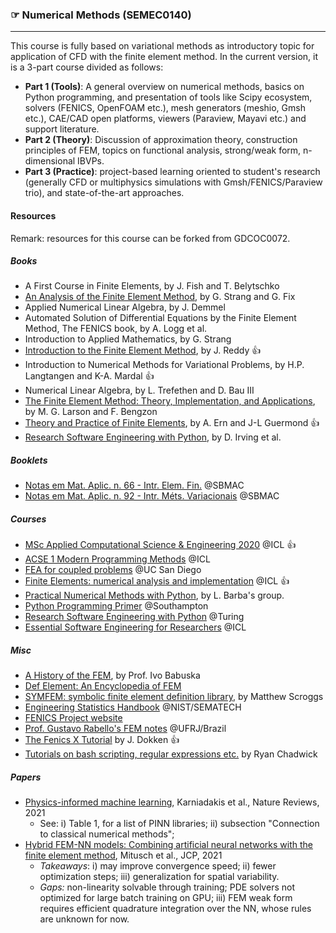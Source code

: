### <span style="color:rgb(0,0,0);">&#9758;</span> Numerical Methods (SEMEC0140)
---

This course is fully based on variational methods as introductory topic for application of CFD with the finite element method. In the current version, it is a 3-part course divided as follows:

- **Part 1 (Tools)**: A general overview on numerical methods, basics on Python programming, and presentation of tools like Scipy ecosystem, solvers (FENICS, OpenFOAM etc.), mesh generators (meshio, Gmsh etc.), CAE/CAD open platforms, viewers (Paraview, Mayavi etc.) and support literature.
- **Part 2 (Theory)**: Discussion of approximation theory, construction principles of FEM, topics on functional analysis, strong/weak form, n-dimensional IBVPs.
- **Part 3 (Practice)**: project-based learning oriented to student's research (generally CFD or multiphysics simulations with Gmsh/FENICS/Paraview trio), and state-of-the-art approaches.

#### Resources 

Remark: resources for this course can be forked from GDCOC0072.

##### Books

- A First Course in Finite Elements, by J. Fish and T. Belytschko
- [An Analysis of the Finite Element Method](https://www.amazon.com/Analysis-Finite-Element-Method/dp/0980232708), by G. Strang and G. Fix
- Applied Numerical Linear Algebra, by J. Demmel
- Automated Solution of Differential Equations by the Finite Element Method, The FENICS book, by A. Logg et al.
- Introduction to Applied Mathematics, by G. Strang
- [Introduction to the Finite Element Method](https://www.amazon.com/Introduction-Finite-Element-Method-4E/dp/1259861902/ref=sr_1_1?dchild=1&keywords=finite+element+reddy&qid=1631499999&sr=8-1), by J. Reddy <span>&#128077;</span>
- Introduction to Numerical Methods for Variational Problems, by H.P. Langtangen and K-A. Mardal <span>&#128077;</span>
- Numerical Linear Algebra, by L. Trefethen and D. Bau III
- [The Finite Element Method: Theory, Implementation, and Applications](https://www.amazon.com/gp/product/B00BLREC4Q?ref_=dbs_m_mng_rwt_calw_tkin_7&storeType=ebooks&qid=1631496281&sr=8-7), by M. G. Larson and F. Bengzon
- [Theory and Practice of Finite Elements](https://www.springer.com/gp/book/9780387205748), by A. Ern and J-L Guermond <span>&#128077;</span>
- [Research Software Engineering with Python](https://www.amazon.com/Research-Software-Engineering-Python-Building/dp/036769834X), by D. Irving et al.

##### Booklets 

- [Notas em Mat. Aplic. n. 66 - Intr. Elem. Fin.](https://proceedings.science/series/23/proceedings_non_indexed/66) @SBMAC
- [Notas em Mat. Aplic. n. 92 - Intr. Méts. Variacionais](https://proceedings.science/series/23/proceedings_non_indexed/92) @SBMAC

##### Courses

- [MSc Applied Computational Science & Engineering 2020](https://acse-2020.github.io/README.html) @ICL <span>&#128077;</span>
- [ACSE 1 Modern Programming Methods](https://acse-2020.github.io/ACSE-1/README.html) @ICL
- [FEA for coupled problems](https://david-kamensky.eng.ucsd.edu/teaching/mae-207-fea-for-coupled-problems) @UC San Diego
- [Finite Elements: numerical analysis and implementation](https://finite-element.github.io) @ICL <span>&#128077;</span>
- [Practical Numerical Methods with Python](https://github.com/numerical-mooc/numerical-mooc/wiki), by L. Barba's group.
- [Python Programming Primer](http://www.southampton.ac.uk/~fangohr/training/python/) @Southampton 
- [Research Software Engineering with Python](https://alan-turing-institute.github.io/rse-course/html/index.html) @Turing
- [Essential Software Engineering for Researchers](https://imperialcollegelondon.github.io/grad_school_software_engineering_course/) @ICL
 
##### Misc

- [A History of the FEM](https://edisciplinas.usp.br/pluginfile.php/5583679/mod_resource/content/1/Historia_MEF_Babuska.pdf), by Prof. Ivo Babuska
- [Def Element: An Encyclopedia of FEM](https://defelement.com)
- [SYMFEM: symbolic finite element definition library](https://github.com/mscroggs/symfem), by Matthew Scroggs
- [Engineering Statistics Handbook](https://www.itl.nist.gov/div898/handbook/index.htm) @NIST/SEMATECH
- [FENICS Project website](https://fenicsproject.org)
- [Prof. Gustavo Rabello's FEM notes](https://gustavorabello.github.io/teaching/) @UFRJ/Brazil
- [The Fenics X Tutorial](https://jorgensd.github.io/dolfinx-tutorial/index.html) by J. Dokken <span>&#128077;</span>
- [Tutorials on bash scripting, regular expressions etc.](https://ryanstutorials.net) by Ryan Chadwick

##### Papers

- [Physics-informed machine learning](https://www.nature.com/articles/s42254-021-00314-5), Karniadakis et al., Nature Reviews, 2021
	- See: i) Table 1, for a list of PINN libraries; ii) subsection "Connection to classical numerical methods"; 
- [Hybrid FEM-NN models: Combining artificial neural networks with the finite element method](https://www.sciencedirect.com/science/article/pii/S0021999121005465), Mitusch et al., JCP, 2021
	- _Takeaways_: i) may improve convergence speed; ii) fewer optimization steps; iii) generalization for spatial variability.
	- _Gaps:_ non-linearity solvable through training; PDE solvers not optimized for large batch training on GPU; iii) FEM weak form requires efficient quadrature integration over the NN, whose rules are unknown for now.

